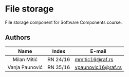 # File storage

File storage component for Software Components course.

## Authors

| Name           | Index    | E-mail              
| :------------: | :------: | ------------------ 
| Milan Mitić     | RN 24/16 | mmitic16@raf.rs 
| Vanja Paunović  | RN 35/16 | vpaunovic16@raf.rs
